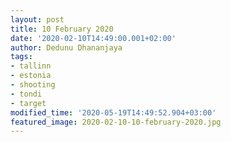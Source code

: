 ```yaml
---
layout: post
title: 10 February 2020
date: '2020-02-10T14:49:00.001+02:00'
author: Dedunu Dhananjaya
tags:
- tallinn
- estonia
- shooting
- tondi
- target
modified_time: '2020-05-19T14:49:52.904+03:00'
featured_image: 2020-02-10-10-february-2020.jpg
---
```

